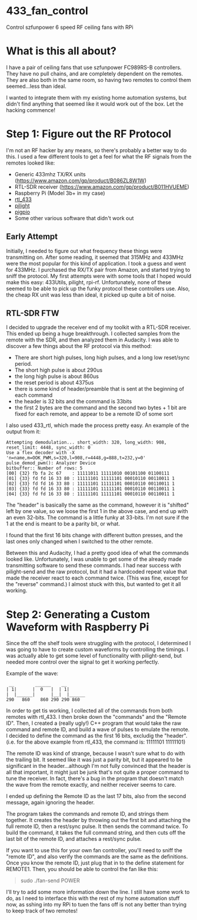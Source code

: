 # 433_fan_control
Control szfunpower 6 speed RF ceiling fans with RPi

# What is this all about?
I have a pair of ceiling fans that use szfunpower FC989RS-B controllers. They have no pull chains, and are completely dependent on the remotes. They are also both in the same room, so having two remotes to control them seemed...less than ideal.

I wanted to integrate them with my existing home automation systems, but didn't find anything that seemed like it would work out of the box. Let the hacking commence!

# Step 1: Figure out the RF Protocol
I'm not an RF hacker by any means, so there's probably a better way to do this. I used a few different tools to get a feel for what the RF signals from the remotes looked like:
* Generic 433mhz TX/RX units (https://www.amazon.com/gp/product/B086ZL8W1W)
* RTL-SDR receiver (https://www.amazon.com/gp/product/B011HVUEME)
* Raspberry Pi (Model 3b+ in my case)
* [rtl_433](https://github.com/merbanan/rtl_433)
* [pilight](https://pilight.org)
* [pigpio](http://abyz.me.uk/rpi/pigpio/)
* Some other various software that didn't work out

## Early Attempt
Initially, I needed to figure out what frequency these things were transmitting on. After some reading, it seemed that 315MHz and 433MHz were the most popular
for this kind of application. I took a guess and went for 433MHz. I purchased the RX/TX pair from Amazon, and started trying to sniff the protocol.
My first attempts were with some tools that I hoped would make this easy: 433Utils, pilight, rpi-rf. Unfortunately, none of these seemed to be able to pick up
the funky protocol these controllers use. Also, the cheap RX unit was less than ideal, it picked up quite a bit of noise.

## RTL-SDR FTW
I decided to upgrade the receiver end of my toolkit with a RTL-SDR receiver. This ended up being a huge breakthrough. I collected samples from the remote with the SDR,
and then analyzed them in Audacity. I was able to discover a few things about the RF protocol via this method:
* There are short high pulses, long high pulses, and a long low reset/sync period.
* The short high pulse is about 290us
* the long high pulse is about 860us
* the reset period is about 4375us
* there is some kind of header/preamble that is sent at the beginning of each command
* the header is 32 bits and the command is 33bits
* the first 2 bytes are the command and the second two bytes + 1 bit are fixed for each remote, and appear to be a remote ID of some sort

I also used 433_rtl, which made the process pretty easy. An example of the output from it:

    Attempting demodulation... short_width: 320, long_width: 908, reset_limit: 4448, sync_width: 0 
    Use a flex decoder with -X 'n=name,m=OOK_PWM,s=320,l=908,r=4448,g=888,t=232,y=0'
    pulse_demod_pwm(): Analyzer Device
    bitbuffer:: Number of rows: 5 
    [00] {32} fb fa 2c 67    : 11111011 11111010 00101100 01100111 
    [01] {33} fd fd 16 33 80 : 11111101 11111101 00010110 00110011 1
    [02] {33} fd fd 16 33 80 : 11111101 11111101 00010110 00110011 1
    [03] {33} fd fd 16 33 80 : 11111101 11111101 00010110 00110011 1
    [04] {33} fd fd 16 33 80 : 11111101 11111101 00010110 00110011 1

The "header" is basically the same as the command, however it is "shifted" left by one value, so we loose the first 1 in the above case, and end up with an even 32-bits.
The command is a little funky at 33-bits. I'm not sure if the 1 at the end is meant to be a parity bit, or what.

I found that the first 16 bits change with different button presses, and the last ones only changed when I switched to the other remote.

Between this and Audacity, I had a pretty good idea of what the commands looked like. Unfortunately, I was unable to get some of the already made
transmitting software to send these commands. I had near success with pilight-send and the raw protocol, but it had a hardcoded repeat value that made
the receiver react to each command twice. (This was fine, except for the "reverse" command.) I almost stuck with this, but wanted to get it all working.

# Step 2: Generating a Custom Waveform with Raspberry Pi
Since the off the shelf tools were struggling with the protocol, I determined I was going to have to create custom waveforms by controlling the timings.
I was actually able to get some level of functionality with pilight-send, but needed more control over the signal to get it working perfectly.

Example of the wave:

     __        ______    __
    | 1|      |  0   |  | 1|
    |  |______|      |__|  |______
    290   860    860 290 290 860

In order to get tis working, I collected all of the commands from both remotes with rtl_433. I then broke down the "commands" and the "Remote ID".
Then, I created a (really ugly!) C++ program that would take the raw command and remote ID, and build a wave of pulses to emulate the remote.
I
 decided to define the command as the first 16 bits, excludig the "header". (i.e. for the above example from rtl_433, the command is: 11111101 11111101)

The remote ID was kind of strange, because I wasn't sure what to do with the trailing bit. It seemed like it was just a parity bit, but it appeared
to be significant in the header...although I'm not fully convinced that the header is all that important, it might just be junk that's not quite a proper
command to tune the receiver. In fact, there's a bug in the program that doesn't match the wave from the remote exactly, and neither receiver seems to care.

I ended up defining the Remote ID as the last 17 bits, also from the second message, again ignoring the header.

The program takes the commands and remote ID, and strings them together. It creates the header by throwing out the first bit and attaching the full remote ID, then a rest/sync pulse.
It then sends the command twice. To build the command, it takes the full command string, and then cuts off the last bit of the remote ID, and attaches a rest/sync pulse.

If you want to use this for your own fan controller, you'll need to sniff the "remote ID", and also verify the commands are the same as the definitions. Once you know the remote ID, just plug that in to the define statement for REMOTE1.
Then, you should be able to control the fan like this:
>sudo ./fan-send POWER

I'll try to add some more information down the line. I still have some work to do, as I need to interface this with the rest of my home automation stuff now, as sshing into my RPi to tuen the fans off
is not any better than trying to keep track of two remotes!
